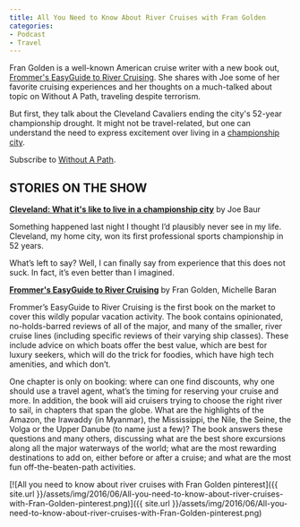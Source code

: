 ```yaml
---
title: All You Need to Know About River Cruises with Fran Golden
categories:
- Podcast
- Travel
---
```


Fran Golden is a well-known American cruise writer with a new book out, [Frommer's EasyGuide to River Cruising](https://www.amazon.com/Frommers-EasyGuide-River-Cruising-Guides/dp/1628872500?ie=UTF8&*Version*=1&*entries*=0). She shares with Joe some of her favorite cruising experiences and her thoughts on a much-talked about topic on Without A Path, traveling despite terrorism.

But first, they talk about the Cleveland Cavaliers ending the city's 52-year championship drought. It might not be travel-related, but one can understand the need to express excitement over living in a [championship city](https://withoutapath.com/cleveland-championship/).

Subscribe to [Without A Path](https://itunes.apple.com/us/podcast/without-a-path/id1037475413?l=es&mt=2).<!-- more -->

## STORIES ON THE SHOW

**[Cleveland: What it's like to live in a championship city](https://withoutapath.com/cleveland-championship/)** by Joe Baur

Something happened last night I thought I’d plausibly never see in my life. Cleveland, my home city, won its first professional sports championship in 52 years.

What’s left to say? Well, I can finally say from experience that this does not suck. In fact, it’s even better than I imagined.

[**Frommer's EasyGuide to River Cruising**](https://www.amazon.com/Frommers-EasyGuide-River-Cruising-Guides/dp/1628872500?ie=UTF8&*Version*=1&*entries*=0) by Fran Golden, Michelle Baran

Frommer’s EasyGuide to River Cruising is the first book on the market to cover this wildly popular vacation activity. The book contains opinionated, no-holds-barred reviews of all of the major, and many of the smaller, river cruise lines (including specific reviews of their varying ship classes). These include advice on which boats offer the best value, which are best for luxury seekers, which will do the trick for foodies, which have high tech amenities, and which don’t.

One chapter is only on booking: where can one find discounts, why one should use a travel agent, what’s the timing for reserving your cruise and more. In addition, the book will aid cruisers trying to choose the right river to sail, in chapters that span the globe. What are the highlights of the Amazon, the Irawaddy (in Myanmar), the Mississippi, the Nile, the Seine, the Volga or the Upper Danube (to name just a few)? The book answers these questions and many others, discussing what are the best shore excursions along all the major waterways of the world; what are the most rewarding destinations to add on, either before or after a cruise; and what are the most fun off-the-beaten-path activities.

[![All you need to know about river cruises with Fran Golden pinterest]({{ site.url }}/assets/img/2016/06/All-you-need-to-know-about-river-cruises-with-Fran-Golden-pinterest.png)]({{ site.url }}/assets/img/2016/06/All-you-need-to-know-about-river-cruises-with-Fran-Golden-pinterest.png)
